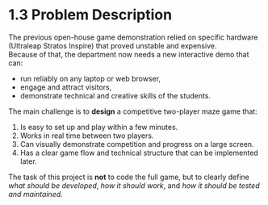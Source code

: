 # 1.3 Problem Description

The previous open-house game demonstration relied on specific hardware (Ultraleap Stratos Inspire) that proved unstable and expensive.  
Because of that, the department now needs a new interactive demo that can:
- run reliably on any laptop or web browser,
- engage and attract visitors,
- demonstrate technical and creative skills of the students.

The main challenge is to **design** a competitive two-player maze game that:
1. Is easy to set up and play within a few minutes.
2. Works in real time between two players.
3. Can visually demonstrate competition and progress on a large screen.
4. Has a clear game flow and technical structure that can be implemented later.

The task of this project is **not** to code the full game, but to clearly define *what should be developed*, *how it should work*, and *how it should be tested and maintained*.